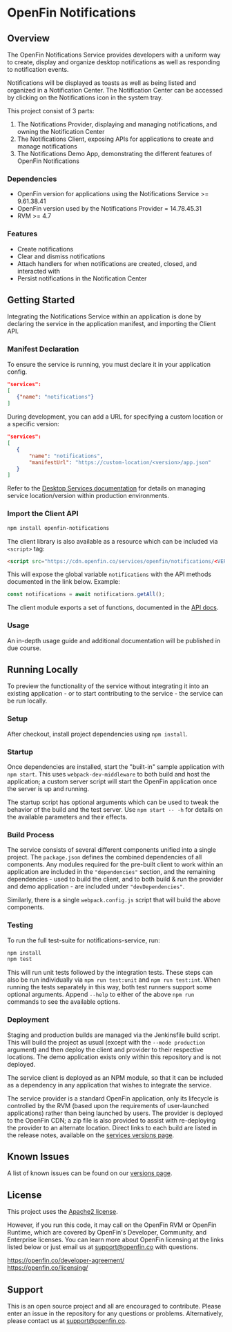 # OpenFin Notifications


## Overview
The OpenFin Notifications Service provides developers with a uniform way to create, display and organize desktop notifications as well as responding to notification events.

Notifications will be displayed as toasts as well as being listed and organized in a Notification Center. The Notification Center can be accessed by clicking on the Notifications icon in the system tray.

This project consist of 3 parts:
1. The Notifications Provider, displaying and managing notifications, and owning the Notification Center
2. The Notifications Client, exposing APIs for applications to create and manage notifications
3. The Notifications Demo App, demonstrating the different features of OpenFin Notifications

### Dependencies
- OpenFin version for applications using the Notifications Service >= 9.61.38.41
- OpenFin version used by the Notifications Provider = 14.78.45.31
- RVM >= 4.7

### Features
* Create notifications
* Clear and dismiss notifications
* Attach handlers for when notifications are created, closed, and interacted with
* Persist notifications in the Notification Center

## Getting Started

Integrating the Notifications Service within an application is done by declaring the service in the application manifest, and importing the Client API.

### Manifest Declaration
To ensure the service is running, you must declare it in your application config.

```json
"services":
[
   {"name": "notifications"}
]
```
During development, you can add a URL for specifying a custom location or a specific version:

```json
"services":
[
   {
       "name": "notifications",
       "manifestUrl": "https://custom-location/<version>/app.json"
   }
]
```
Refer to the [Desktop Services documentation](https://developers.openfin.co/docs/desktop-services) for details on managing service location/version within production environments.

### Import the Client API
```bash
npm install openfin-notifications
```

The client library is also available as a resource which can be included via `<script>` tag:
```html
<script src="https://cdn.openfin.co/services/openfin/notifications/<VERSION>/openfin-notifications.js"></script>
```
This will expose the global variable `notifications` with the API methods documented in the link below.  Example:
```js
const notifications = await notifications.getAll();
```

The client module exports a set of functions, documented in the [API docs](https://cdn.openfin.co/docs/services/notifications/stable/api/).

### Usage
An in-depth usage guide and additional documentation will be published in due course.

## Running Locally

To preview the functionality of the service without integrating it into an existing application - or to start contributing to the service - the service can be run locally.

### Setup
After checkout, install project dependencies using `npm install`.

### Startup
Once dependencies are installed, start the "built-in" sample application with `npm start`. This uses `webpack-dev-middleware` to both build and host the application; a custom server script will start the OpenFin application once the server is up and running.

The startup script has optional arguments which can be used to tweak the behavior of the build and the test server. Use `npm start -- -h` for details on the available parameters and their effects.

### Build Process
The service consists of several different components unified into a single project. The `package.json` defines the combined dependencies of all components. Any modules required for the pre-built client to work within an application are included in the `"dependencies"` section, and the remaining dependencies - used to build the client, and to both build & run the provider and demo application - are included under `"devDependencies"`.

Similarly, there is a single `webpack.config.js` script that will build the above components.

### Testing
To run the full test-suite for notifications-service, run:
```bash
npm install
npm test
```

This will run unit tests followed by the integration tests. These steps can also be run individually via `npm run test:unit` and `npm run test:int`. When running the tests separately in this way, both test runners support some optional arguments. Append `--help` to either of the above `npm run` commands to see the available options.

### Deployment
Staging and production builds are managed via the Jenkinsfile build script. This will build the project as usual (except with the `--mode production` argument) and then deploy the client and provider to their respective locations. The demo application exists only within this repository and is not deployed.

The service client is deployed as an NPM module, so that it can be included as a dependency in any application that wishes to integrate the service.

The service provider is a standard OpenFin application, only its lifecycle is controlled by the RVM (based upon the requirements of user-launched applications) rather than being launched by users. The provider is deployed to the OpenFin CDN; a zip file is also provided to assist with re-deploying the provider to an alternate location. Direct links to each build are listed in the release notes, available on the [services versions page](https://developer.openfin.co/versions/?product=Services).

## Known Issues

A list of known issues can be found on our [versions page](https://developer.openfin.co/versions/?product=Services).

## License

This project uses the [Apache2 license](https://www.apache.org/licenses/LICENSE-2.0).

However, if you run this code, it may call on the OpenFin RVM or OpenFin Runtime, which are covered by OpenFin's Developer, Community, and Enterprise licenses. You can learn more about OpenFin licensing at the links listed below or just email us at support@openfin.co with questions.

https://openfin.co/developer-agreement/  
https://openfin.co/licensing/

## Support

This is an open source project and all are encouraged to contribute.
Please enter an issue in the repository for any questions or problems. Alternatively, please contact us at support@openfin.co.
